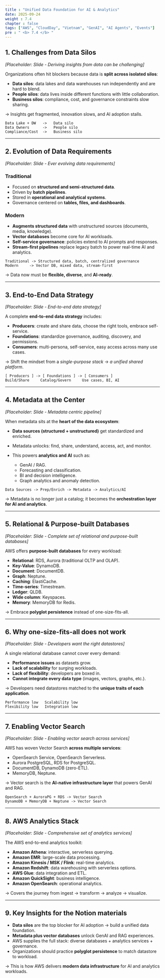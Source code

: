 ```yaml
---
title : "Unified Data Foundation for AI & Analytics"
date: 2025-09-24
weight : 7.4
chapter : false
tags: ["AWS", "CloudDay", "Vietnam", "GenAI", "AI Agents", "Events"]
pre : " <b> 7.4 </b> "
---
```


## 1. Challenges from Data Silos

*[Placeholder: Slide - Deriving insights from data can be challenging]*

Organizations often hit blockers because data is **split across isolated silos**:

* **Data silos**: data lakes and data warehouses run independently and are hard to blend.
* **People silos**: data lives inside different functions with little collaboration.
* **Business silos**: compliance, cost, and governance constraints slow sharing.

-> Insights get fragmented, innovation slows, and AI adoption stalls.

```cli
Data Lake + DW   ->   Data silo
Data Owners      ->   People silo
Compliance/Cost  ->   Business silo
```

---

## 2. Evolution of Data Requirements

*[Placeholder: Slide - Ever evolving data requirements]*

### Traditional

* Focused on **structured and semi-structured data**.
* Driven by **batch pipelines**.
* Stored in **operational and analytical systems**.
* Governance centered on **tables, files, and dashboards**.

### Modern

* **Augments structured data** with unstructured sources (documents, media, knowledge).
* **Vector databases** become core for AI workloads.
* **Self-service governance**: policies extend to AI prompts and responses.
* **Stream-first pipelines** replace legacy batch to power real-time AI and analytics.

```cli
Traditional -> Structured data, batch, centralized governance
Modern     -> Vector DB, mixed data, stream-first
```

-> Data now must be **flexible, diverse**, and **AI-ready**.

---

## 3. End-to-End Data Strategy

*[Placeholder: Slide - End-to-end data strategy]*

A complete **end-to-end data strategy** includes:

* **Producers**: create and share data, choose the right tools, embrace self-service.
* **Foundations**: standardize governance, auditing, discovery, and permissions.
* **Consumers**: multi-persona, self-service, easy access across many use cases.

-> Shift the mindset from a *single-purpose stack* -> *a unified shared platform*.

```cli
[ Producers ] -> [ Foundations ] -> [ Consumers ]
Build/Share     Catalog/Govern     Use cases, BI, AI
```

---

## 4. Metadata at the Center

*[Placeholder: Slide - Metadata centric pipeline]*

When metadata sits at the **heart of the data ecosystem**:

* **Data sources (structured + unstructured)** get standardized and enriched.
* Metadata unlocks: find, share, understand, access, act, and monitor.
* This powers **analytics and AI** such as:

  * GenAI / RAG.
  * Forecasting and classification.
  * BI and decision intelligence.
  * Graph analytics and anomaly detection.

```cli
Data Sources -> Prep/Enrich -> Metadata -> Analytics/AI
```

-> Metadata is no longer just a catalog; it becomes the **orchestration layer for AI and analytics**.

---

## 5. Relational & Purpose-built Databases

*[Placeholder: Slide - Complete set of relational and purpose-built databases]*

AWS offers **purpose-built databases** for every workload:

* **Relational**: RDS, Aurora (traditional OLTP and OLAP).
* **Key-Value**: DynamoDB.
* **Document**: DocumentDB.
* **Graph**: Neptune.
* **Caching**: ElastiCache.
* **Time-series**: Timestream.
* **Ledger**: QLDB.
* **Wide column**: Keyspaces.
* **Memory**: MemoryDB for Redis.

-> Embrace **polyglot persistence** instead of one-size-fits-all.

---

## 6. Why one-size-fits-all does not work

*[Placeholder: Slide - Developers want the right datastores]*

A single relational database cannot cover every demand:

* **Performance issues** as datasets grow.
* **Lack of scalability** for surging workloads.
* **Lack of flexibility**: developers are boxed in.
* **Cannot integrate every data type** (images, vectors, graphs, etc.).

-> Developers need datastores matched to the **unique traits of each application**.

```cli
Performance low   Scalability low
Flexibility low   Integration low
```

---

## 7. Enabling Vector Search

*[Placeholder: Slide - Enabling vector search across services]*

AWS has woven Vector Search **across multiple services**:

* OpenSearch Service, OpenSearch Serverless.
* Aurora PostgreSQL, RDS for PostgreSQL.
* DocumentDB, DynamoDB (zero-ETL).
* MemoryDB, Neptune.

-> Vector search is the **AI-native infrastructure layer** that powers GenAI and RAG.

```cli
OpenSearch + AuroraPG + RDS -> Vector Search
DynamoDB + MemoryDB + Neptune -> Vector Search
```

---

## 8. AWS Analytics Stack

*[Placeholder: Slide - Comprehensive set of analytics services]*

The AWS end-to-end analytics toolkit:

* **Amazon Athena**: interactive, serverless querying.
* **Amazon EMR**: large-scale data processing.
* **Amazon Kinesis / MSK / Flink**: real-time analytics.
* **Amazon Redshift**: data warehousing with serverless options.
* **AWS Glue**: data integration and ETL.
* **Amazon QuickSight**: business intelligence.
* **Amazon OpenSearch**: operational analytics.

-> Covers the journey from ingest -> transform -> analyze -> visualize.

---

## 9. Key Insights for the Notion materials

* **Data silos** are the top blocker for AI adoption -> build a unified data foundation.
* **Metadata plus vector databases** unlock GenAI and RAG experiences.
* AWS supplies the full stack: diverse databases + analytics services + governance.
* Organizations should practice **polyglot persistence** to match datastore to workload.

-> This is how AWS delivers **modern data infrastructure** for AI and analytics workloads.

